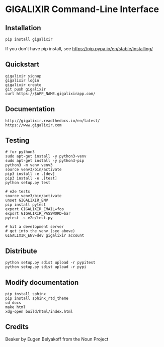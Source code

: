 # GIGALIXIR Command-Line Interface

## Installation

    pip install gigalixir

If you don't have pip install, see https://pip.pypa.io/en/stable/installing/

## Quickstart

    gigalixir signup
    gigalixir login
    gigalixir create 
    git push gigalixir
    curl https://$APP_NAME.gigalixirapp.com/

## Documentation

    http://gigalixir.readthedocs.io/en/latest/
    https://www.gigalixir.com

## Testing

    # for python3 
    sudo apt-get install -y python3-venv
    sudo apt-get install -y python3-pip
    python3 -m venv venv3
    source venv3/bin/activate
    pip3 install -e .[dev]
    pip3 install -e .[test]
    python setup.py test

    # e2e tests
    source venv3/bin/activate
    unset GIGALIXIR_ENV
    pip install pytest
    export GIGALIXIR_EMAIL=foo
    export GIGALIXIR_PASSWORD=bar
    pytest -s e2e/test.py

    # hit a development server
    # get into the venv (see above)
    GIGALIXIR_ENV=dev gigalixir account

## Distribute

    python setup.py sdist upload -r pypitest
    python setup.py sdist upload -r pypi

## Modify documentation

    pip install sphinx
    pip install sphinx_rtd_theme
    cd docs
    make html
    xdg-open build/html/index.html

## Credits

Beaker by Eugen Belyakoff from the Noun Project
